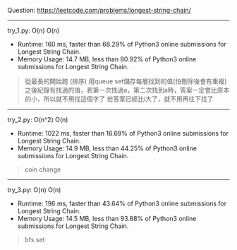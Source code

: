 Question: https://leetcode.com/problems/longest-string-chain/

---

try_1.py: O(n) O(n)

* Runtime: 160 ms, faster than 68.29% of Python3 online submissions for Longest String Chain.
* Memory Usage: 14.7 MB, less than 80.92% of Python3 online submissions for Longest String Chain.

> 從最長的開始跑 (排序)
> 用queue set儲存每層找到的值(怕刪除後會有重複)
> 之後紀錄有找過的值，若第一次找過a，第二次找到a時，答案一定會比原本的小，所以就不用找這個字了
> 若答案已經比i大了，就不用再往下找了

---

try_2.py: O(n^2) O(n)

* Runtime: 1022 ms, faster than 16.69% of Python3 online submissions for Longest String Chain.
* Memory Usage: 14.9 MB, less than 44.25% of Python3 online submissions for Longest String Chain.

> coin change

---

try_3.py: O(n) O(n)

* Runtime: 196 ms, faster than 43.64% of Python3 online submissions for Longest String Chain.
* Memory Usage: 14.5 MB, less than 93.88% of Python3 online submissions for Longest String Chain.

> bfs set
